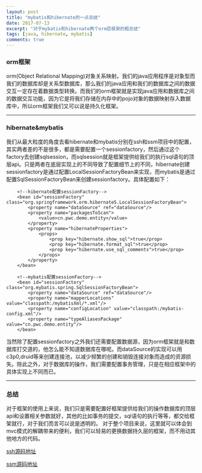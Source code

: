 ```yaml
---
layout: post
title: "mybatis和hibernate的一点总结"
date: 2017-07-13
excerpt: "对于mybatis和hibernate两个orm层框架的粗总结"
tags: [java, hibernate, mybatis]
comments: true
---
```


### orm框架
orm(Object Relational Mapping)对象关系映射。我们的java应用程序是对象型而我们的数据库却是关系型数据库，那么我们的java应用和我们的数据库之间的数据交互一定存在着数据类型转换。而我们的orm框架就是实现java应用和数据库之间的数据交互功能，因为它是将我们存储在内存中的pojo对象的数据映射存入数据库中，所以orm框架我们又可以说是持久化框架。

***

### hibernate&mybatis
我们从最大粒度的角度去看hibernate和mybatis分别在ssh和ssm项目中的配置，其实两者差的不是很多，都是需要配置一个sessionfactory，然后通过这个factory去创建sqlsession，而sqlsession就是框架提供给我们的执行sql语句的顶层api。只是两者在底层实现上的不同导致了配置细节上的不同，hibernate创建sessionfactory是通过配置LocalSessionFactoryBean来实现，而mybatis是通过配置SqlSessionFactoryBean来创建sessionfactory。具体配置如下：
```
    <!--hibernate配置sessionFactory-->
    <bean id="sessionFactory" class="org.springframework.orm.hibernate5.LocalSessionFactoryBean">
        <property name="dataSource" ref="dataSource"/>
        <property name="packagesToScan">
            <value>cn.pwc.demo.entity</value>
        </property>
        <property name="hibernateProperties">
            <props>
                <prop key="hibernate.show_sql">true</prop>
                <prop key="hibernate.format_sql">true</prop>
                <prop key="hibernate.use_sql_comments">true</prop>
            </props>
        </property>
    </bean>
```
```
    <!--mybatis配置sessionFactory-->
    <bean id="sessionFactory" class="org.mybatis.spring.SqlSessionFactoryBean">
        <property name="dataSource" ref="dataSource"/>
        <property name="mapperLocations" value="classpath:/mybatisXml/*.xml"/>
        <property name="configLocation" value="classpath:/mybatis-config.xml"/>
        <property name="typeAliasesPackage" value="cn.pwc.demo.entity"/>
    </bean>
```
当然除了配置sessionfactory之外我们还需要配置数据源，因为orm框架就是和数据库打交道的，他怎么能不知道数据库在哪呢。而dataSource的实现可以用c3p0,druid等来创建连接池，以减少频繁的创建和销毁连接对象而造成的资源损失。除此之外，对于数据库的操作，我们需要配置事务管理，只是在相应框架中的具体实现上不同而已。

***

### 总结
对于框架的使用上来说，我们只是需要配置好框架提供给我们的操作数据库的顶层api和设置相关参数就好，其他的比如事务的提交，sql语句的执行等等，都交给框架就行，对于我们而言可以说是透明的。
对于整个项目来说，这里就可以体会到mvc模式的解耦带来的便利，我们可以轻易的更换数据持久层的框架，而不用动其他地方的代码。

[ssh源码地址](https://github.com/pang-weichao/ssh)

[ssm源码地址](https://github.com/pang-weichao/ssm)